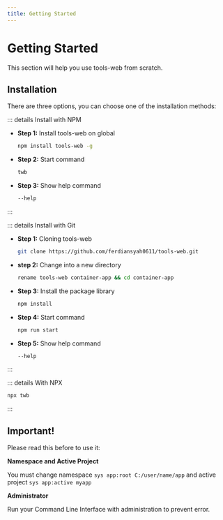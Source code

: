 ```yaml
---
title: Getting Started
---
```


# Getting Started

This section will help you use tools-web from scratch.

## Installation

There are three options, you can choose one of the installation methods:

::: details Install with NPM
- **Step 1:** Install tools-web on global
  ```bash
  npm install tools-web -g
  ```
- **Step 2:** Start command
  ```bash
  twb
  ```
- **Step 3:** Show help command
  ```bash
  --help
  ```
:::

::: details Install with Git
- **Step 1:** Cloning tools-web
  ```bash
  git clone https://github.com/ferdiansyah0611/tools-web.git
  ```
- **step 2:** Change into a new directory
  ```bash
  rename tools-web container-app && cd container-app
  ```
- **Step 3:** Install the package library
  ```bash
  npm install
  ```
- **Step 4:** Start command
  ```bash
  npm run start
  ```
- **Step 5:** Show help command
  ```bash
  --help
  ```
:::

::: details With NPX
```bash
npx twb
```
:::

## Important!

Please read this before to use it:

**Namespace and Active Project**

You must change namespace `sys app:root C:/user/name/app` and active project `sys app:active myapp`

**Administrator**

Run your Command Line Interface with administration to prevent error.

